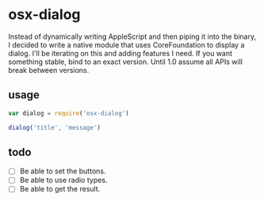 # osx-dialog

Instead of dynamically writing AppleScript and then piping it into the binary, I
decided to write a native module that uses CoreFoundation to display a dialog.
I'll be iterating on this and adding features I need. If you want something
stable, bind to an exact version. Until 1.0 assume all APIs will break between
versions.

## usage

```JavaScript
var dialog = require('osx-dialog')

dialog('title', 'message')
```

## todo

- [ ] Be able to set the buttons.
- [ ] Be able to use radio types.
- [ ] Be able to get the result.
